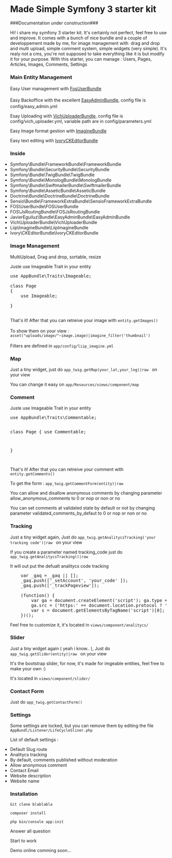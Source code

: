 Made Simple Symfony 3 starter kit
=======

###Documentation under construction###

<p>Hi! i share my symfony 3 starter kit. It's certainly not perfect, feel free to use and improve. It comes with a bunch of nice bundle and a couple of developpement made by me, for image management with&nbsp;&nbsp;drag and drop and multi upload, simple comment system, simple widgets (very simple). It's realy not a cms, you're not supposed to take everything like it is but modify it for your purpose. With this starter, you&nbsp;can manage : Users,&nbsp;Pages, Articles, Images, Comments, Settings</p>

<h3>Main Entity Management</h3>

<p>Easy User management with  <a href="http://symfony.com/doc/current/bundles/FOSUserBundle/index.html" style="line-height: 1.6;">FosUserBundle</a></p>

<p>Easy Backoffice with the excellent <a href="https://github.com/javiereguiluz/EasyAdminBundle" style="line-height: 1.6;">EasyAdminBundle</a>, config file is config/easy_admin.yml</p>

<p>Esay Uploading with <a href="https://github.com/dustin10/VichUploaderBundle">VichUploaderBundle</a>, config file is config/vich_uploader.yml, variable path are in config/parameters.yml</p>

<p>Easy Image format gestion with&nbsp;<a href="https://github.com/liip/LiipImagineBundle">ImagineBundle</a></p>

<p>Easy text editing with <a href="https://github.com/egeloen/IvoryCKEditorBundle">IvoryCKEditorBundle</a></p>

<h3>Inside</h3>

<ul style="padding-left: 0;">
    <li>Symfony\Bundle\FrameworkBundle\FrameworkBundle</li>
    <li>Symfony\Bundle\SecurityBundle\SecurityBundle</li>
    <li>Symfony\Bundle\TwigBundle\TwigBundle</li>
    <li>Symfony\Bundle\MonologBundle\MonologBundle</li>
    <li>Symfony\Bundle\SwiftmailerBundle\SwiftmailerBundle</li>
    <li>Symfony\Bundle\AsseticBundle\AsseticBundle</li>
    <li>Doctrine\Bundle\DoctrineBundle\DoctrineBundle</li>
    <li>Sensio\Bundle\FrameworkExtraBundle\SensioFrameworkExtraBundle</li>
    <li>FOS\UserBundle\FOSUserBundle</li>
    <li>FOS\JsRoutingBundle\FOSJsRoutingBundle</li>
    <li>JavierEguiluz\Bundle\EasyAdminBundle\EasyAdminBundle</li>
    <li>Vich\UploaderBundle\VichUploaderBundle</li>
    <li>Liip\ImagineBundle\LiipImagineBundle</li>
    <li>Ivory\CKEditorBundle\IvoryCKEditorBundle</li>
</ul>

<h3>Image Management</h3>
<p>MultiUpload, Drag and drop, sortable, resize</p>
<p>Juste use Imageable Trait in your entity</p>

<pre>use AppBundle\Traits\Imageable;

class Page
{
    use Imageable;

}

</pre>

<p>
    That's it! After that you can retreive your image with <code>entity.getImages()</code><br><br>
    To show them on your view : <code>asset("uploads/image/"~image.image)|imagine_filter('thumbnail')</code><br><br>
    Filters are defined in <code>app/config/liip_imagine.yml</code>
</p>


<h3>Map</h3>
<p>
    Just a tiny widget, just do <code>app_twig.getMap(your_lat,your_lng)|raw </code> on your view
</p>
<p>
    You can change it easy on <code>app/Resources/views/component/map</code>
</p>

<h3>Comment</h3>
<p>Juste use Imageable Trait in your entity</p>
<pre>
use AppBundle\Traits\Commentable;

class Page
{
    use Commentable;

}

</pre>
<p>That's it! After that you can retreive your comment with <code>entity.getComments()</code>  </p>
<p>To get the form : <code>app_twig.getCommentForm(entity)|raw</code>  </p>
<p>You can allow and disallow anonymous comments by changing parameter allow_anonymous_comments to 0 or nop or non or no   </p>
<p>You can set comments at validated state by default or not by changing parameter validated_comments_by_defaut to 0 or nop or non or no   </p>

<h3>Tracking</h3>
<p>
    Just a tiny widget again, Just do <code>app_twig.getAnalitycsTracking('your tracking code')|raw </code> on your view
</p>
<p>
    If you create a parameter named tracking_code just do  <code>app_twig.getAnalitycsTracking()|raw </code>
</p>
<p>
    It will out put the defualt analitycs code tracking
</p>

<pre>    var _gaq = _gaq || [];
    _gaq.push(['_setAccount', 'your_code' ]);
    _gaq.push(['_trackPageview']);

    (function() {
        var ga = document.createElement('script'); ga.type = 'text/javascript'; ga.async = true;
        ga.src = ('https:' == document.location.protocol ? 'https://ssl' : 'http://www') + '.google-analytics.com/ga.js';
        var s = document.getElementsByTagName('script')[0]; s.parentNode.insertBefore(ga, s);
    })();
</pre>

<p>
    Feel free to customize it, it's located in <code>views/component/analitycs/</code>
</p>

<h3>Slider<br></h3>
<p>
   Just a tiny widget again ( yeah i know.. ), Just do <code>app_twig.getSlider(entity)|raw </code> on your view
</p>
<p>
    It's the bootstrap slider, for now, it's made for imgeable entities, feel free to make your own :)
</p>
<p>
   It's located in <code>views/component/slider/</code>
</p>

<h3>Contact Form</h3>
<p>Just do <code>app_twig.getContactForm()</code><p>

<h3>Settings</h3>
<p>Some settings are locked, but you can remove them by editing the file <code>AppBundl/Listener/LifeCycleSliner.php</code></p>
<p>List of default settings : </p>
<ul style="padding : 0">
    <li>    Default Slug route	</li>
    <li>    Analitycs tracking  </li>
    <li>    By default, comments published without moderation</li>
    <li>	Allow anonymous comment</li>
    <li>	Contact Email	</li>
    <li>	Website description </li>
    <li>	Website name</li>
</ul>

<h3>Installation</h3>
<p><code>Git clone blablabla</code></p>
<p><code>composer install</code></p>
<p><code>php bin/console app:init</code></p>
<p>Answer all question</p>
<p>Start to work</p>
<p>Demo online comming soon...</p>


